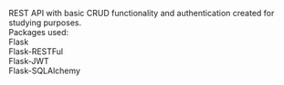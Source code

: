 REST API with basic CRUD functionality and authentication created for studying purposes.<br />
Packages used:<br />
Flask<br />
Flask-RESTFul<br />
Flask-JWT<br />
Flask-SQLAlchemy<br />
